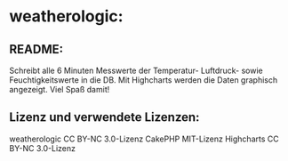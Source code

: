 # weatherologic:

## README:
Schreibt alle 6 Minuten Messwerte der Temperatur- Luftdruck- sowie Feuchtigkeitswerte in die DB.
Mit Highcharts werden die Daten graphisch angezeigt. Viel Spaß damit!


## Lizenz und verwendete Lizenzen:

weatherologic CC BY-NC 3.0-Lizenz
CakePHP MIT-Lizenz
Highcharts CC BY-NC 3.0-Lizenz
